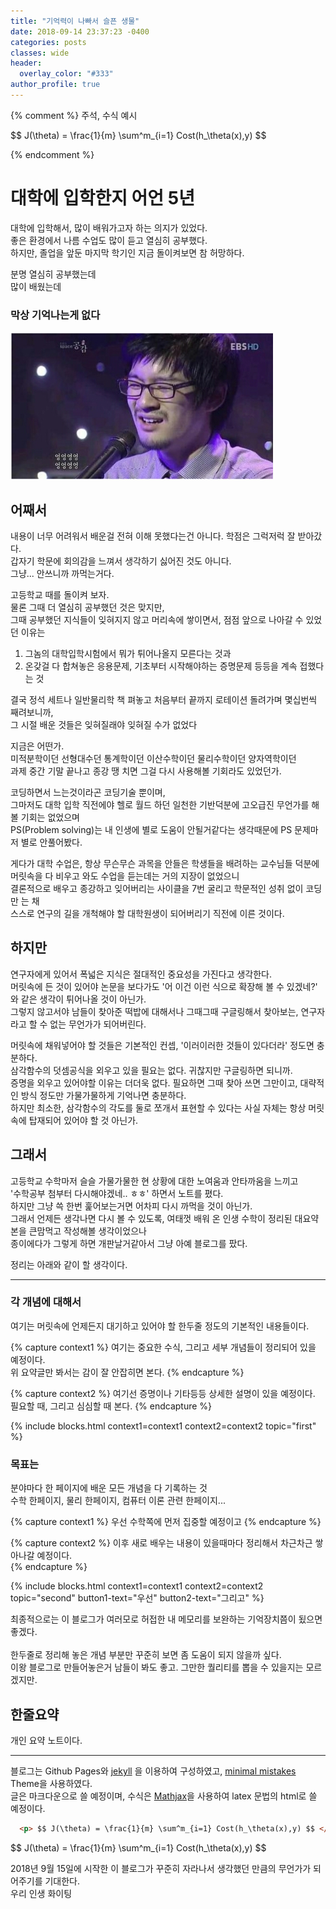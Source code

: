 ```yaml
---
title: "기억력이 나빠서 슬픈 생물"
date: 2018-09-14 23:37:23 -0400
categories: posts
classes: wide
header:
  overlay_color: "#333"
author_profile: true
---
```


{% comment %}
주석, 수식 예시
<p> $$ J(\theta) = \frac{1}{m} \sum^m_{i=1} Cost(h_\theta(x),y) $$ </p>
{% endcomment %} 

# 대학에 입학한지 어언 5년
대학에 입학해서, 많이 배워가고자 하는 의지가 있었다. <br/>
좋은 환경에서 나름 수업도 많이 듣고 열심히 공부했다. <br/>
하지만, 졸업을 앞둔 마지막 학기인 지금 돌이켜보면 참 허망하다. 

분명 열심히 공부했는데 <br/>
많이 배웠는데
### 막상 기억나는게 없다
![Alt text](/pictures/망했어요.png)
<br/>

## 어째서
내용이 너무 어려워서 배운걸 전혀 이해 못했다는건 아니다. 학점은 그럭저럭 잘 받아갔다. <br/> 
갑자기 학문에 회의감을 느껴서 생각하기 싫어진 것도 아니다. <br/>
그냥... 안쓰니까 까먹는거다.

고등학교 때를 돌이켜 보자.  <br/>
물론 그때 더 열심히 공부했던 것은 맞지만, <br/> 
그때 공부했던 지식들이 잊혀지지 않고 머리속에 쌓이면서, 점점 앞으로 나아갈 수 있었던 이유는 
1. 그놈의 대학입학시험에서 뭐가 튀어나올지 모른다는 것과
2. 온갖걸 다 합쳐놓은 응용문제, 기초부터 시작해야하는 증명문제 등등을 계속 접했다는 것

결국 정석 세트나 일반물리학 책 펴놓고 처음부터 끝까지 로테이션 돌려가며 몇십번씩 째려보니까, <br/> 
그 시절 배운 것들은 잊혀질래야 잊혀질 수가 없었다

지금은 어떤가. <br/>
미적분학이던 선형대수던 통계학이던 이산수학이던 물리수학이던 양자역학이던 <br/>
과제 중간 기말 끝나고 종강 땡 치면 그걸 다시 사용해볼 기회라도 있었던가. <br/>


코딩하면서 느는것이라곤 코딩기술 뿐이며, <br/> 
그마저도 대학 입학 직전에야 헬로 월드 하던 일천한 기반덕분에 고오급진 무언가를 해볼 기회는 없었으며 <br/>
PS(Problem solving)는 내 인생에 별로 도움이 안될거같다는 생각때문에 PS 문제마저 별로 안풀어봤다. <br/>

게다가 대학 수업은, 항상 무슨무슨 과목을 안들은 학생들을 배려하는 교수님들 덕분에 머릿속을 다 비우고 와도 수업을 듣는데는 거의 지장이 없었으니 <br/>
결론적으로 배우고 종강하고 잊어버리는 사이클을 7번 굴리고 학문적인 성취 없이 코딩만 는 채 <br/>
스스로 연구의 길을 개척해야 할 대학원생이 되어버리기 직전에 이른 것이다. <br/>

## 하지만 

연구자에게 있어서 폭넓은 지식은 절대적인 중요성을 가진다고 생각한다. <br/>
머릿속에 든 것이 있어야 논문을 보다가도 '어 이건 이런 식으로 확장해 볼 수 있겠네?' 와 같은 생각이 튀어나올 것이 아닌가. <br/>
그렇지 않고서야 남들이 찾아준 떡밥에 대해서나 그때그때 구글링해서 찾아보는, 연구자라고 할 수 없는 무언가가 되어버린다. <br/>

머릿속에 채워넣어야 할 것들은 기본적인 컨셉, '이러이러한 것들이 있다더라' 정도면 충분하다. <br/>
삼각함수의 덧셈공식을 외우고 있을 필요는 없다. 귀찮지만 구글링하면 되니까. <br/>
증명을 외우고 있어야할 이유는 더더욱 없다. 필요하면 그때 찾아 쓰면 그만이고, 대략적인 방식 정도만 가물가물하게 기억나면 충분하다. <br/>
하지만 최소한, 삼각함수의 각도를 둘로 쪼개서 표현할 수 있다는 사실 자체는 항상 머릿속에 탑재되어 있어야 할 것 아닌가. <br/>
 
## 그래서

고등학교 수학마저 슬슬 가물가물한 현 상황에 대한 노여움과 안타까움을 느끼고 <br/>
'수학공부 첨부터 다시해야겠네.. ㅎㅎ' 하면서 노트를 폈다. <br/>
하지만 그냥 쓱 한번 훑어보는거면 어차피 다시 까먹을 것이 아닌가. <br/> 
그래서 언제든 생각나면 다시 볼 수 있도록, 여태껏 배워 온 인생 수학이 정리된 대요약본을 큰맘먹고 작성해볼 생각이었으나 <br/> 
종이에다가 그렇게 하면 개판날거같아서 그냥 아예 블로그를 팠다.

정리는 아래와 같이 할 생각이다.

-------------

### 각 개념에 대해서
여기는 머릿속에 언제든지 대기하고 있어야 할 한두줄 정도의 기본적인 내용들이다. 

{% capture context1 %}
여기는 중요한 수식, 그리고 세부 개념들이 정리되어 있을 예정이다. <br/>
위 요약글만 봐서는 감이 잘 안잡히면 본다. 
{% endcapture %}

{% capture context2 %}
여기선 증명이나 기타등등 상세한 설명이 있을 예정이다. <br/>
필요할 때, 그리고 심심할 때 본다.
{% endcapture %}

{% include blocks.html context1=context1 context2=context2 topic="first" %}

### 목표는
분야마다 한 페이지에 배운 모든 개념을 다 기록하는 것 <br/>
수학 한페이지, 물리 한페이지, 컴퓨터 이론 관련 한페이지...

{% capture context1 %}
우선 수학쪽에 먼저 집중할 예정이고
{% endcapture %}

{% capture context2 %}
이후 새로 배우는 내용이 있을때마다 정리해서 차근차근 쌓아나갈 예정이다. <br/>
{% endcapture %}

{% include blocks.html context1=context1 context2=context2 topic="second"
button1-text="우선" button2-text="그리고" %}

최종적으로는 이 블로그가 여러모로 허접한 내 메모리를 보완하는 기억장치쯤이 됬으면 좋겠다. <br/>    
한두줄로 정리해 놓은 개념 부분만 꾸준히 보면 좀 도움이 되지 않을까 싶다.<br/>
이왕 블로그로 만들어놓은거 남들이 봐도 좋고. 그만한 퀄리티를 뽑을 수 있을지는 모르겠지만. <br/>
  

## 한줄요약
개인 요약 노트이다. 

--------------

블로그는 Github Pages와 [jekyll][jekyll-docs] 을 이용하여 구성하였고, [minimal mistakes][minimal-mistakes] Theme을 사용하였다. <br/>
글은 마크다운으로 쓸 예정이며, 수식은 [Mathjax][Mathjax]을 사용하여 latex 문법의 html로 쓸 예정이다. <br/> 

```html
  <p> $$ J(\theta) = \frac{1}{m} \sum^m_{i=1} Cost(h_\theta(x),y) $$ </p>
```
<p> $$ J(\theta) = \frac{1}{m} \sum^m_{i=1} Cost(h_\theta(x),y) $$ </p>


2018년 9월 15일에 시작한 이 블로그가 꾸준히 자라나서 생각했던 만큼의 무언가가 되어주기를 기대한다. <br/>
우리 인생 화이팅
  
[jekyll-docs]: https://jekyllrb.com/docs/home
[minimal-mistakes]: https://github.com/mmistakes/minimal-mistakes
[Mathjax]: http://docs.mathjax.org/en/latest/start.html